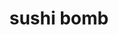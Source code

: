 ---
layout: place
title: "sushi bomb"
permalink: /utah/draper/sushi-bomb.html
stateAbbr: UT
stateName: Utah
cityName: Draper
place_id: ChIJuwV00E6HUocRihEIBufOYFI
photos:
  - name: >-
      places/ChIJuwV00E6HUocRihEIBufOYFI/photos/AeeoHcI7PG9HYJiNr86M5RzcdCC82bxDHzqCOA9XY4iOkSdPBJewPM2QrJEu-rrNHh9xINc6NNi0ZNmTcKdsWkzCGjo3qv1zREaGP0emS2sMkbrrg3xBohJVBzfvSdmcLEqOY99RsLnAxk170HXcLVe8Aa8tfbWcfO225v15LFUThBqrP5SjVmCD14CLQiMywZtyuZ-OxWYq-VvVARK8Rh7HwLoshX8b19jjtJcgNYRF3vAsNH6PWptcqDU2UdHNGXvbWvn-NbOQMwf8ET_1o-_u1zwlkigolidn1CefXI0gGwYj4A
    widthPx: 4032
    heightPx: 3024
    authorAttributions:
      - displayName: sushi bomb
        uri: https://maps.google.com/maps/contrib/104089230330620867515
        photoUri: >-
          https://lh3.googleusercontent.com/a-/ALV-UjXv9n2Wne_zvktqSRnEMr2yeuZ-ksLQQ22GHSyxUBxJ6hat1-Y=s100-p-k-no-mo
    flagContentUri: >-
      https://www.google.com/local/imagery/report/?cb_client=maps_api_places.places_api&image_key=!1e10!2sAF1QipNmM1r5dNyHnah00pQi1Z1AjTiGMsLyMbmISt9_&hl=en-US
    googleMapsUri: >-
      https://www.google.com/maps/place//data=!3m4!1e2!3m2!1sAF1QipNmM1r5dNyHnah00pQi1Z1AjTiGMsLyMbmISt9_!2e10!4m2!3m1!1s0x8752874ed07405bb:0x5260cee70608118a
  - name: >-
      places/ChIJuwV00E6HUocRihEIBufOYFI/photos/AeeoHcJqgHwjfYt4_2APxi01xgLEkLX5bLJYfoMAucuAVRFSw08eDQWYXMyBy_Qw0VhVMZo6wsJvnJ5oTtXS7Irn60xNND9rZ8yee_GNs1iHijrMn2D3jUw59z13KgWSH46-6-YvWX2mEGpXrkxTB3NnRt8YdeusZO9C1FG8v-UbZx9wM3JHBGAl1ilh2UdQYmYaWo505prQj21EqSUMYKUpB9AMgTZTQO1hPBpSoMk-39BgonMmTpCt8yPDjM85dXyxP-yOuB18-r245jRASYJfTWserw1as1paA9pOaqsLkPTgnw
    widthPx: 3024
    heightPx: 4032
    authorAttributions:
      - displayName: sushi bomb
        uri: https://maps.google.com/maps/contrib/104089230330620867515
        photoUri: >-
          https://lh3.googleusercontent.com/a-/ALV-UjXv9n2Wne_zvktqSRnEMr2yeuZ-ksLQQ22GHSyxUBxJ6hat1-Y=s100-p-k-no-mo
    flagContentUri: >-
      https://www.google.com/local/imagery/report/?cb_client=maps_api_places.places_api&image_key=!1e10!2sAF1QipPoZWAdwd49yfUwJlDCWTGLMFT62yq4Gk9dZEOO&hl=en-US
    googleMapsUri: >-
      https://www.google.com/maps/place//data=!3m4!1e2!3m2!1sAF1QipPoZWAdwd49yfUwJlDCWTGLMFT62yq4Gk9dZEOO!2e10!4m2!3m1!1s0x8752874ed07405bb:0x5260cee70608118a
  - name: >-
      places/ChIJuwV00E6HUocRihEIBufOYFI/photos/AeeoHcJfutM30CPmqFW-3AVfPObVuEv18tZ45lI14mQtC3G0yiGRP_dXz0DZs13YMvXOgB7O1jraVhtAv2JrhVvRnloP65nJ1g8GVAbRpmTT4LoOjnYKj-lVSo7HcS-J0tn9rXJWTszN20zomvqFbc3bZlZpv9kiBqQH_pGAdhD3SqAsigOH6M-sHN4P2IU06WMCEdtVxE2Y2nyQ_ZKYbFsiVVVdW_DFxtyNRY6Qs_tKEE-OAaoBaFcF0hE0osOH70oydEsw8obB7vzIeOrFmIp7zC5Sxz4UHQD5Gge4MNwUNsdOw86-fKpPiLoYa6KcBwvqTM1gahlMNlRmu3zmpXAUag_4RNzB2tf5cbYvvKtJieTc40BZjOvnVd1yDGuLhogxOxjHbE5P175xx4m60b3WorFyaIJM94cgz75vK2ilCfl3JEhA
    widthPx: 4800
    heightPx: 3600
    authorAttributions:
      - displayName: Alex
        uri: https://maps.google.com/maps/contrib/103145326737409146445
        photoUri: >-
          https://lh3.googleusercontent.com/a-/ALV-UjXEO-_EL4UE3znKvG8Bd5cMZhwu0LRw2SxUgVyqmp6VynSxg-uEmA=s100-p-k-no-mo
    flagContentUri: >-
      https://www.google.com/local/imagery/report/?cb_client=maps_api_places.places_api&image_key=!1e10!2sCIHM0ogKEICAgICXrO3AmgE&hl=en-US
    googleMapsUri: >-
      https://www.google.com/maps/place//data=!3m4!1e2!3m2!1sCIHM0ogKEICAgICXrO3AmgE!2e10!4m2!3m1!1s0x8752874ed07405bb:0x5260cee70608118a
  - name: >-
      places/ChIJuwV00E6HUocRihEIBufOYFI/photos/AeeoHcJ3nHzuqZDgAXQkgtBFAiBgIbnUNyJKgJTnN3iSy_1PjICcuND-drfGkFWte_nPyf3dYvNRuH0OY4OXmy_MO4g-O2bv9LGAfkPC6Hrhs0W6PvH1zvgEf1hDYGMi8tUZeCL6dbx_Zv_1O8AodCN8FZXKhW4YIp-2cincL0Icx14RwCfAJFeZ-9sRDw7BbbyOdqyGZFwTmmVC40DyYlGRzis4ULN5XRsG0UX3X1OavVbSRhb3w1-u1pcZOsE_jFA-3hC1IUt2r5V_i_bJLx5hciQDu_zJ6ggnCwazmODPKBcOWqC2-PTFt3ZfM8blgbUOnvhNK3UV_pq38Y6S9bHTYd_WW84g6BKRLyYO1FCT5LySh5HpBheBnMk_MThvkC48ttxtuG3GBL2qFqucvJIc_k4-7I3BCJTJu-5ruVt55iht1g
    widthPx: 2251
    heightPx: 2252
    authorAttributions:
      - displayName: Lisa Rigtrup
        uri: https://maps.google.com/maps/contrib/116781782261605129380
        photoUri: >-
          https://lh3.googleusercontent.com/a-/ALV-UjWxaQ25_ASFo3_Sr9QCad0olZhXRjX9h6WQfsXyamsNXYJNi9lxEg=s100-p-k-no-mo
    flagContentUri: >-
      https://www.google.com/local/imagery/report/?cb_client=maps_api_places.places_api&image_key=!1e10!2sCIHM0ogKEICAgIDjifzzeg&hl=en-US
    googleMapsUri: >-
      https://www.google.com/maps/place//data=!3m4!1e2!3m2!1sCIHM0ogKEICAgIDjifzzeg!2e10!4m2!3m1!1s0x8752874ed07405bb:0x5260cee70608118a
  - name: >-
      places/ChIJuwV00E6HUocRihEIBufOYFI/photos/AeeoHcKtFY9Gmurx2GvtVa_T_SBdbYYpGBG7pp5YE7oPeny6-jn30XlpY2jrD_I6lz68wxNEEN380oEjX7586khucc-kWTGHFh3Q0B1R75BZsofX0B_WT_HlKfkQOmgwDQGZrUO00oRre-3HbtSdKHXh031CZaF8grTXHxDFmLXWagVE9b-UlNUpp5cQsRKcdAl6zIlLWghvqihKxVs81R2nyUepY-PFsIhAZcxrJlQqqHl2fLEzBUL2NgTRa8pi7q7f1HDWdHsn5rdo4KxbrNFwAeWB8kNLxUSvikTv7X2N4hiRSxI9xD3YlXrtdb8BflKN8ZikGOUg45vlYavbIfsaZZ2v4P_hrfxTy2IaITVNbeStjLp-HJdtUWT5735tQWEA39Yy33fs2DrxOhJaVhgsyCoV1zLCo9W1WkjrVavoMALQVDGt
    widthPx: 3862
    heightPx: 3022
    authorAttributions:
      - displayName: Sgt. Sage
        uri: https://maps.google.com/maps/contrib/106029372930762380687
        photoUri: >-
          https://lh3.googleusercontent.com/a-/ALV-UjXRHj6YO6xE7rPYiPskygDhZsyjKEUcx_TjfEc0J3c2-AZw6FUD=s100-p-k-no-mo
    flagContentUri: >-
      https://www.google.com/local/imagery/report/?cb_client=maps_api_places.places_api&image_key=!1e10!2sCIHM0ogKEICAgICTxsqJhQE&hl=en-US
    googleMapsUri: >-
      https://www.google.com/maps/place//data=!3m4!1e2!3m2!1sCIHM0ogKEICAgICTxsqJhQE!2e10!4m2!3m1!1s0x8752874ed07405bb:0x5260cee70608118a
  - name: >-
      places/ChIJuwV00E6HUocRihEIBufOYFI/photos/AeeoHcIoR3uHv0back_F95EhmzC_mhi4zpnGT3mq7c_ouuCFHLkBXPHd-SyfuybLi1mX55do5sr_Aq4HsCAhWRAx5o8aQ9EyE-QsRZwo75GfZUqDGVlMJZjQ4VuvuFgRPTnk1nbyR64WLyiX-uCJzDpoufsDA14h7UtT_jImUD4ggphA3ZATlOHEQLpLJEbZ4KP4MlP0nhyCfxhz6X2RUg_bzctizG6Evs0OD8ixX_oKPBiF13BLf9_PpMPU0x1Z2Ci2tQ_QPlQ5uj1GMR2d8SkPgYWV6Dezjiu5UfTxmuvlffx1Uz8iSH57K7yjq85W11uWe_kNqHBaC9ckV529QN34KmTm-5e5gUT_H5ysG8ZUWdWsrNq-hCpZAzLpzd9NuEs3y-JgwatBdFaASquIQNGAunxct-s5tRLLib203ym0aJBHKhw
    widthPx: 4031
    heightPx: 1953
    authorAttributions:
      - displayName: Sgt. Sage
        uri: https://maps.google.com/maps/contrib/106029372930762380687
        photoUri: >-
          https://lh3.googleusercontent.com/a-/ALV-UjXRHj6YO6xE7rPYiPskygDhZsyjKEUcx_TjfEc0J3c2-AZw6FUD=s100-p-k-no-mo
    flagContentUri: >-
      https://www.google.com/local/imagery/report/?cb_client=maps_api_places.places_api&image_key=!1e10!2sCIHM0ogKEICAgICTxsqJ-QE&hl=en-US
    googleMapsUri: >-
      https://www.google.com/maps/place//data=!3m4!1e2!3m2!1sCIHM0ogKEICAgICTxsqJ-QE!2e10!4m2!3m1!1s0x8752874ed07405bb:0x5260cee70608118a
  - name: >-
      places/ChIJuwV00E6HUocRihEIBufOYFI/photos/AeeoHcKB_tbrRHpFJ7YFBTeUuXqvDi8lCSYposguvKwEqcsHs-BSP5DU35vqkxXSEcZyLaS6jajZPZYyTcI7jjJF0sq-Vg7KZgN-p6u-Yq9B8PSymNfP7h-1rM5P_w-NZ8Z9dyV3g8ezdmcLL4doTaLz3wLhbNDuAnGWLR-DsStzr3M_tA3z-q5K8xylLznsdAwmm1x_a5WRX9kyUr2ubbfoGrH1zaJmkC8wckQINfhxATUAGTVeYIndJjD0Ph99HR1j4US4hj36MbGntgoufYmxm8X1qQ_LvfdQPzOWV8W2SWxxTrPoup0HrBy0Oyj6GVga72XCcPumGO-Hsbxn1VOBokg2DctkMzPTDZ7ly6AdbbkA2NCpX6kcpH7YSFtLazlSg10WkiQ6uNFQecsaCO7PDhdL_Zws8q34qQXP43C7DxA
    widthPx: 3600
    heightPx: 4800
    authorAttributions:
      - displayName: Nikki Bath
        uri: https://maps.google.com/maps/contrib/100074205845981206620
        photoUri: >-
          https://lh3.googleusercontent.com/a/ACg8ocKthJNkUfI8pjtVXh4JaO3zMU-ByzpNDICDb1ikyTE99chuIw=s100-p-k-no-mo
    flagContentUri: >-
      https://www.google.com/local/imagery/report/?cb_client=maps_api_places.places_api&image_key=!1e10!2sCIHM0ogKEICAgIDrhO_MHA&hl=en-US
    googleMapsUri: >-
      https://www.google.com/maps/place//data=!3m4!1e2!3m2!1sCIHM0ogKEICAgIDrhO_MHA!2e10!4m2!3m1!1s0x8752874ed07405bb:0x5260cee70608118a
  - name: >-
      places/ChIJuwV00E6HUocRihEIBufOYFI/photos/AeeoHcIS-oHM5HxWGLTOpK5J7kk4OpYvZz5oPulkNkHlX9vVTcF-WH--pSzhowPT1CKGESRSrr0uruD4TorILAlxvm296hB8zCyTO2T8uc5ISAoBI1zvkfNXtdIo3pHeAIML0J-SNbI8QwU8X6klFgXsKnj1TO0TtZ0VEGnzuAHGR6q7Pe8716g2b3BDNVNB5hiJKTypSRpCfI_ReXcdcdXPLL6CvLg755n57SQI2XDANWDZgn2T_sQjSHSjR6nckxMPXNZbsM_Mkpb4_W3K_hFlf7Li_tFqIOAyI3jQeH2j46W0jbALsgP41KC1E9Mz6RusyRBQ0LLICCyhTv7LBLOjeoGT8gt4PYeRfySHd2hVcvaaJpdJOsWDUalhxm4kH5Tdl1LpCUwxcJn7w9DQWpnXcXddTKSIBocCjpZn-kn2qyrbcw
    widthPx: 3024
    heightPx: 4032
    authorAttributions:
      - displayName: Sgt. Sage
        uri: https://maps.google.com/maps/contrib/106029372930762380687
        photoUri: >-
          https://lh3.googleusercontent.com/a-/ALV-UjXRHj6YO6xE7rPYiPskygDhZsyjKEUcx_TjfEc0J3c2-AZw6FUD=s100-p-k-no-mo
    flagContentUri: >-
      https://www.google.com/local/imagery/report/?cb_client=maps_api_places.places_api&image_key=!1e10!2sCIHM0ogKEICAgICTxsqJOQ&hl=en-US
    googleMapsUri: >-
      https://www.google.com/maps/place//data=!3m4!1e2!3m2!1sCIHM0ogKEICAgICTxsqJOQ!2e10!4m2!3m1!1s0x8752874ed07405bb:0x5260cee70608118a
  - name: >-
      places/ChIJuwV00E6HUocRihEIBufOYFI/photos/AeeoHcIDSUDKbqcrRWWnbUF_C6_rAgnTcQQmaoHoqqs5zDeI_aiDAdRhxDEzgwB2x84XgQBwOE7cV95JLVv-7xO2RpaaVlgSsDS_V0dbGbwRV5PTDo50dgeyfN3thOju4IJ_tZjQDjF34wTqBXkGxX-kjkRTQ-YQ2PFhVqnh9FFnuqO8x2ZoapD8KMdF8uR8PfvQYj3W-Wmp8NoTHRotChIsi2Z17HaJgIUXG_f497zdxaSMsjuAfkiPjALsYmB-bMK7JdZ_8bhA6dLoKT5wys8UhDyNNV1c2APfUrNify4Z3qbn2jF7gGe4FJ2nkPJypYLgrncYIdyi3xDWYn9VNOHrr-9lCs6V1n58kndq-QCv7X1puN-BTxbIEFgq30kW-HO0lIHXJPXg6lnSi6hB1ltoCjMrQieRVjcWruDth0LXtl02lw
    widthPx: 3024
    heightPx: 4032
    authorAttributions:
      - displayName: Bill Bosley
        uri: https://maps.google.com/maps/contrib/110836573428638580632
        photoUri: >-
          https://lh3.googleusercontent.com/a/ACg8ocItL_cim4YEyTkCaTbOHRkQ178epvxoNZoNdpvxVgof7j-nuQ=s100-p-k-no-mo
    flagContentUri: >-
      https://www.google.com/local/imagery/report/?cb_client=maps_api_places.places_api&image_key=!1e10!2sCIHM0ogKEICAgIDnhN-LVw&hl=en-US
    googleMapsUri: >-
      https://www.google.com/maps/place//data=!3m4!1e2!3m2!1sCIHM0ogKEICAgIDnhN-LVw!2e10!4m2!3m1!1s0x8752874ed07405bb:0x5260cee70608118a
  - name: >-
      places/ChIJuwV00E6HUocRihEIBufOYFI/photos/AeeoHcJG4LGGcoTtV_08KLjbftLWQ1a_m7oAQskcaY0GwNDeEG1E2LIRcikTwY08_inNumXnjCA7VCmEiB3XV-oZ3dQyVfcnmvUUecqcuPpDynpUaVNMIAmU0S3UJpxR7Yx_8NFMdgJmGA5t61BqZgT-lUcVFqotL4wtffmfzdCF9qOH4U2LTrbgtxd3v1OhFvuYHqk4nPjAKggklfqbMvMCACnOG9oxLMDPkLtFsN30sPJpwf7y0eo8J8XZIho1oi1MebjzDjPXLjrxyD89msvBqQDEJJMFieQnZg2mpkTv8NcF2iY4mLZO4Hkley-u3hwVg82leaXDTxH9AvqjqwwOqAtFQlY6WjZ_iBBNsHwADXI45VosXqJ-Upvxy4noHgXWNYB6pO7WG_Def1UuQ8U_KysY82xkqXA-dIQDuXbbKRMkzA
    widthPx: 2160
    heightPx: 3393
    authorAttributions:
      - displayName: Elvin Lau
        uri: https://maps.google.com/maps/contrib/110581951245835866139
        photoUri: >-
          https://lh3.googleusercontent.com/a-/ALV-UjV_i0fY5wby0OMvWHAatUanvG8hvJ1F2aV35BjebE3r9EzGWuA=s100-p-k-no-mo
    flagContentUri: >-
      https://www.google.com/local/imagery/report/?cb_client=maps_api_places.places_api&image_key=!1e10!2sCIHM0ogKEICAgIDjgdO5eQ&hl=en-US
    googleMapsUri: >-
      https://www.google.com/maps/place//data=!3m4!1e2!3m2!1sCIHM0ogKEICAgIDjgdO5eQ!2e10!4m2!3m1!1s0x8752874ed07405bb:0x5260cee70608118a
address: '196 12300 S #101, Draper, UT 84020, USA'
street: '196 12300 S #101'
city: Draper
state: UT
zip: '84020'
country: USA
neighborhood: null
latitude: '40.527353'
longitude: '-111.896998'
accessibility_options:
  wheelchairAccessibleParking: true
  wheelchairAccessibleEntrance: true
  wheelchairAccessibleSeating: true
business_status: OPERATIONAL
name: sushi bomb
google_maps_links:
  directionsUri: >-
    https://www.google.com/maps/dir//''/data=!4m7!4m6!1m1!4e2!1m2!1m1!1s0x8752874ed07405bb:0x5260cee70608118a!3e0
  placeUri: https://maps.google.com/?cid=5935971800508273034
  writeAReviewUri: >-
    https://www.google.com/maps/place//data=!4m3!3m2!1s0x8752874ed07405bb:0x5260cee70608118a!12e1
  reviewsUri: >-
    https://www.google.com/maps/place//data=!4m4!3m3!1s0x8752874ed07405bb:0x5260cee70608118a!9m1!1b1
  photosUri: >-
    https://www.google.com/maps/place//data=!4m3!3m2!1s0x8752874ed07405bb:0x5260cee70608118a!10e5
primary_type: Sushi Restaurant
opening_hours:
  regular: null
  current: null
secondary_opening_hours:
  regular:
    weekdayDescriptions: null
    type: null
  current:
    weekdayDescriptions: null
    type: null
phone: (385) 361-2102
price_level: null
price_range: $10 &ndash; $20
rating: '4.7'
rating_count: 189
website: http://www.sushibombsushi.com/
description: null
reviews: null
parking_options: null
payment_options: null
allow_dogs: null
curbside_pickup: null
delivery: null
dine_in: null
good_for_children: null
good_for_groups: null
good_for_sports: null
live_music: null
menu_for_children: null
outdoor_seating: null
reservable: null
restroom: null
serves_beer: null
serves_breakfast: null
serves_brunch: null
serves_cocktails: null
serves_coffee: null
serves_dinner: null
serves_dessert: null
serves_lunch: null
serves_vegetarian_food: null
serves_wine: null
takeout: null

---